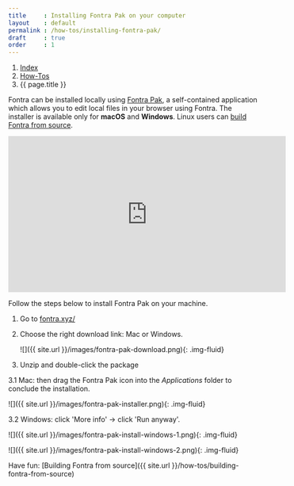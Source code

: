 ```yaml
---
title     : Installing Fontra Pak on your computer
layout    : default
permalink : /how-tos/installing-fontra-pak/
draft     : true
order     : 1
---
```


<nav aria-label="breadcrumb">
  <ol class="breadcrumb small">
    <li class="breadcrumb-item"><a href="{{ site.url }}">Index</a></li>
    <li class="breadcrumb-item"><a href="../../how-tos">How-Tos</a></li>
    <li class="breadcrumb-item active" aria-current="page">{{ page.title }}</li>
  </ol>
</nav>

Fontra can be installed locally using [Fontra Pak], a self-contained application which allows you to edit local files in your browser using Fontra. The installer is available only for **macOS** and **Windows**. Linux users can [build Fontra from source].

<div class="__video-responsive">
<iframe width="560" height="315" src="https://www.youtube-nocookie.com/embed/Kf0B2IN7Ig8?si=xV2GmVgYVHjmEIQ1&amp;start=95&end=374" title="YouTube video player" frameborder="0" allow="accelerometer; autoplay; clipboard-write; encrypted-media; gyroscope; picture-in-picture; web-share" referrerpolicy="strict-origin-when-cross-origin" allowfullscreen></iframe>
</div>


Follow the steps below to install Fontra Pak on your machine.

1. Go to <a href="https://fontra.xyz/">fontra.xyz/</a>

2. Choose the right download link: Mac or Windows.
    
    ![]({{ site.url }}/images/fontra-pak-download.png){: .img-fluid}

3. Unzip and double-click the package

  3.1 Mac: then drag the Fontra Pak icon into the *Applications* folder to conclude the installation.

  ![]({{ site.url }}/images/fontra-pak-installer.png){: .img-fluid}

  3.2 Windows: click 'More info' -> click 'Run anyway'.

  ![]({{ site.url }}/images/fontra-pak-install-windows-1.png){: .img-fluid}

  ![]({{ site.url }}/images/fontra-pak-install-windows-2.png){: .img-fluid}


Have fun: [Building Fontra from source]({{ site.url }}/how-tos/building-fontra-from-source)

[Fontra Pak]: http://github.com/googlefonts/fontra-pak
[build Fontra from source]: ../building-fontra-from-source
[GitHub]: http://github.com
[Actions]: http://github.com/googlefonts/fontra-pak/actions
